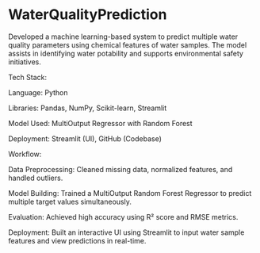 # WaterQualityPrediction
Developed a machine learning-based system to predict multiple water quality parameters using chemical features of water samples. The model assists in identifying water potability and supports environmental safety initiatives.

Tech Stack:

Language: Python

Libraries: Pandas, NumPy, Scikit-learn, Streamlit

Model Used: MultiOutput Regressor with Random Forest

Deployment: Streamlit (UI), GitHub (Codebase)

Workflow:

Data Preprocessing: Cleaned missing data, normalized features, and handled outliers.

Model Building: Trained a MultiOutput Random Forest Regressor to predict multiple target values simultaneously.

Evaluation: Achieved high accuracy using R² score and RMSE metrics.

Deployment: Built an interactive UI using Streamlit to input water sample features and view predictions in real-time.
